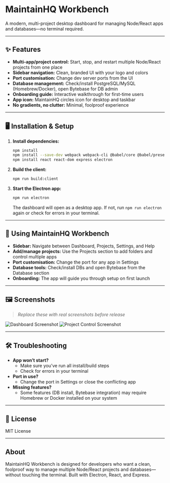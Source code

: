 # MaintainHQ Workbench

A modern, multi-project desktop dashboard for managing Node/React apps and databases—no terminal required.

---

## ✨ Features

- **Multi-app/project control:** Start, stop, and restart multiple Node/React projects from one place
- **Sidebar navigation:** Clean, branded UI with your logo and colors
- **Port customisation:** Change dev server ports from the UI
- **Database management:** Check/install PostgreSQL/MySQL (Homebrew/Docker), open Bytebase for DB admin
- **Onboarding guide:** Interactive walkthrough for first-time users
- **App icon:** MaintainHQ circles icon for desktop and taskbar
- **No gradients, no clutter:** Minimal, foolproof experience

---

## 🖥️ Installation & Setup

1. **Install dependencies:**
   ```sh
   npm install
   npm install --save-dev webpack webpack-cli @babel/core @babel/preset-env @babel/preset-react babel-loader
   npm install react react-dom express electron
   ```
2. **Build the client:**
   ```sh
   npm run build:client
   ```
3. **Start the Electron app:**
   ```sh
   npm run electron
   ```
   The dashboard will open as a desktop app. If not, run `npm run electron` again or check for errors in your terminal.

---

## 🧭 Using MaintainHQ Workbench

- **Sidebar:** Navigate between Dashboard, Projects, Settings, and Help
- **Add/manage projects:** Use the Projects section to add folders and control multiple apps
- **Port customisation:** Change the port for any app in Settings
- **Database tools:** Check/install DBs and open Bytebase from the Database section
- **Onboarding:** The app will guide you through setup on first launch

---

## 🖼️ Screenshots

> _Replace these with real screenshots before release_

![Dashboard Screenshot](assets/placeholder-dashboard.png)
![Project Control Screenshot](assets/placeholder-projects.png)

---

## 🛠️ Troubleshooting

- **App won’t start?**
  - Make sure you’ve run all install/build steps
  - Check for errors in your terminal
- **Port in use?**
  - Change the port in Settings or close the conflicting app
- **Missing features?**
  - Some features (DB install, Bytebase integration) may require Homebrew or Docker installed on your system

---

## 📝 License

MIT License

---

## About

MaintainHQ Workbench is designed for developers who want a clean, foolproof way to manage multiple Node/React projects and databases—without touching the terminal. Built with Electron, React, and Express. 